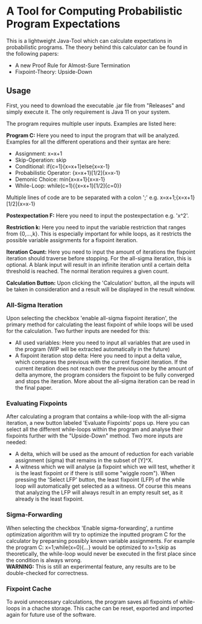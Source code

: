 # A Tool for Computing Probabilistic Program Expectations

This is a lightweight Java-Tool which can calculate expectations in probabilistic programs. The theory behind
this calculator can be found in the following papers:
- A new Proof Rule for Almost-Sure Termination
- Fixpoint-Theory: Upside-Down

## Usage

First, you need to download the executable .jar file from "Releases" and simply execute it. The only requirement is Java 11 on your system.

The program requires multiple user inputs. Examples are listed here:

**Program C:** Here you need to input the program that will be analyzed. Examples for all the different operations and their syntax are here:
- Assignment: x=x+1
- Skip-Operation: skip
- Conditional: if{c=1}{x=x+1}else{x=x-1}
- Probabilistic Operator: {x=x+1}[1/2]{x=x-1}
- Demonic Choice: min{x=x+1}{x=x-1}
- While-Loop: while(c=1){{x=x+1}[1/2]{c=0}}

Multiple lines of code are to be separated with a colon ';' e.g. x=x+1;{x=x+1}[1/2]{x=x-1}

**Postexpectation F:** Here you need to input the postexpectation e.g. 'x^2'.

**Restriction k:** Here you need to input the variable restriction that ranges from {0,...,k}. This is especially important for while loops, as it restricts the possible variable assignments for a fixpoint iteration.

**Iteration Count:** Here you need to input the amount of iterations the fixpoint iteration should traverse before stopping. For the all-sigma iteration, this is optional. A blank input will result in an infinite iteration until a certain delta threshold is reached. The normal iteration requires a given count.

**Calculation Button:** Upon clicking the 'Calculation' button, all the inputs will be taken in consideration and a result will be displayed in the result window.

### All-Sigma Iteration
Upon selecting the checkbox 'enable all-sigma fixpoint iteration', the primary method for calculating the least fixpoint of while loops will be used for the calculation. Two further inputs are needed for this:
- All used variables: Here you need to input all variables that are used in the program (WIP will be extracted automatically in the future)
- A fixpoint iteration stop delta: Here you need to input a delta value, which compares the previous with the current fixpoint iteration. If the current iteration does not reach over the previous one by the amount of delta anymore, the program considers the fixpoint to be fully converged and stops the iteration.
More about the all-sigma iteration can be read in the final paper.

### Evaluating Fixpoints
After calculating a program that contains a while-loop with the all-sigma iteration, a new button labeled 'Evaluate Fixpoints' pops up. Here you can select all the different while-loops within the program and analyse their fixpoints further with the "Upside-Down" method. Two more inputs are needed:
- A delta, which will be used as the amount of reduction for each variable assignment (sigma) that remains in the subset of [Y]^X.
- A witness which we will analyse (a fixpoint which we will test, whether it is the least fixpoint or if there is still some "wiggle room"). When pressing the 'Select LFP' button, the least fixpoint (LFP) of the while loop will automatically get selected as a witness. Of course this means that analyzing the LFP will always result in an empty result set, as it already is the least fixpoint.

### Sigma-Forwarding
When selecting the checkbox 'Enable sigma-forwarding', a runtime optimization algorithm will try to optimize the inputted program C for the calculator by preparsing possibly known variable assignments. For example the program C: x=1;while(x=0){...} would be optimized to x=1;skip as theoretically, the while-loop would never be executed in the first place since the condition is always wrong.  
**WARNING:** This is still an experimental feature, any results are to be double-checked for correctness.

### Fixpoint Cache
To avoid unnecessary calculations, the program saves all fixpoints of while-loops in a chache storage. This cache can be reset, exported and imported again for future use of the software.  